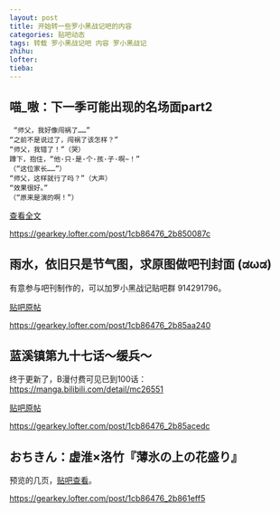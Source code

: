 ```yaml
---
layout: post
title: 开始转一些罗小黑战记吧的内容
categories: 贴吧动态
tags: 转载 罗小黑战记吧 内容 罗小黑战记
zhihu: 
lofter: 
tieba: 
---
```


## 喵_嗷：下一季可能出现的名场面part2

```
 “师父，我好像闯祸了……”
“之前不是说过了，闯祸了该怎样？”
“师父，我错了！”（哭）
蹲下，抱住，“他·只·是·个·孩·子·啊~！”
（“这位家长……”）
“师父，这样就行了吗？”（大声）
“效果很好。”
（“原来是演的啊！”）
```

[查看全文](https://tieba.baidu.com/p/8262289075)

https://gearkey.lofter.com/post/1cb86476_2b850087c

## 雨水，依旧只是节气图，求原图做吧刊封面 (ಡωಡ)

有意参与吧刊制作的，可以加罗小黑战记贴吧群 914291796。

[贴吧原帖](https://tieba.baidu.com/p/8271649580)

https://gearkey.lofter.com/post/1cb86476_2b85aa240

## 蓝溪镇第九十七话～缓兵～

终于更新了，B漫付费可见已到100话：https://manga.bilibili.com/detail/mc26551

[贴吧原帖](https://tieba.baidu.com/p/8272288000)

https://gearkey.lofter.com/post/1cb86476_2b85acedc

## おちきん：虚淮×洛竹『薄氷の上の花盛り』

预览的几页，[贴吧查看](https://tieba.baidu.com/p/8272403238)。

https://gearkey.lofter.com/post/1cb86476_2b861eff5